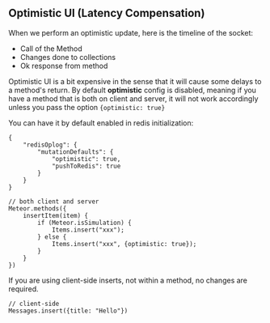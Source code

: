 ## Optimistic UI (Latency Compensation)

When we perform an optimistic update, here is the timeline of the socket:

- Call of the Method
- Changes done to collections
- Ok response from method

Optimistic UI is a bit expensive in the sense that it will cause some delays to a method's return.
By default **optimistic** config is disabled, meaning if you have a method that is both on client and server, it will not work accordingly unless
you pass the option ```{optimistic: true}```

You can have it by default enabled in redis initialization:
```
{
    "redisOplog": {
        "mutationDefaults": {
            "optimistic": true,
            "pushToRedis": true
        }
    }
}
```

```
// both client and server
Meteor.methods({
    insertItem(item) {
        if (Meteor.isSimulation) {
            Items.insert("xxx");
        } else {
            Items.insert("xxx", {optimistic: true});
        }
    }
})
```

If you are using client-side inserts, not within a method, no changes are required.
```
// client-side
Messages.insert({title: "Hello"})
```
